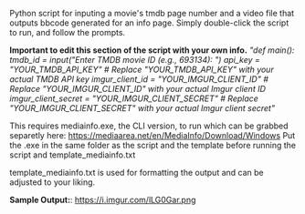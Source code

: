 Python script for inputing a movie's tmdb page number and a video file that outputs bbcode generated for an info page.
Simply double-click the script to run, and follow the prompts.

**Important to edit this section of the script with your own info.**
_"def main():
    tmdb_id = input("Enter TMDB movie ID (e.g., 693134): ")
    api_key = "YOUR_TMDB_API_KEY"  # Replace "YOUR_TMDB_API_KEY" with your actual TMDB API key
    imgur_client_id = "YOUR_IMGUR_CLIENT_ID"  # Replace "YOUR_IMGUR_CLIENT_ID" with your actual Imgur client ID
    imgur_client_secret = "YOUR_IMGUR_CLIENT_SECRET"  # Replace "YOUR_IMGUR_CLIENT_SECRET" with your actual Imgur client secret"_

This requires mediainfo.exe, the CLI version, to run which can be grabbed separetly here:
https://mediaarea.net/en/MediaInfo/Download/Windows
Put the .exe in the same folder as the script and the template before running the script and template_mediainfo.txt

template_mediainfo.txt is used for formatting the output and can be adjusted to your liking.

**Sample Output:**:
https://i.imgur.com/lLG0Gar.png

